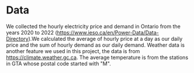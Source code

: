 # Data

We collected the hourly electricity price and demand in Ontario from the years 2020 to 2022 (https://www.ieso.ca/en/Power-Data/Data-Directory).We calculated the average of hourly price at a day as our daily price and the sum of hourly demand as our daily demand. Weather data is another feature we used in this project, the data is from https://climate.weather.gc.ca. The average temperature is from the stations in GTA whose postal code started with "M".
